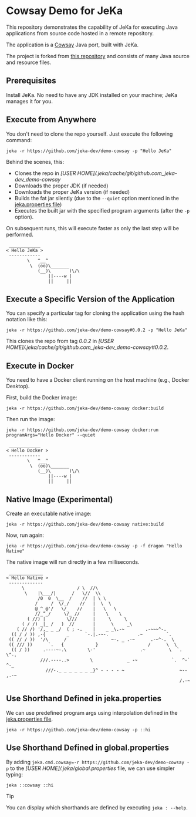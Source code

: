 # Cowsay Demo for JeKa

This repository demonstrates the capability of JeKa for executing Java applications from source code hosted in a remote repository.

The application is a [Cowsay](https://en.wikipedia.org/wiki/Cowsay) Java port, built with JeKa.

The project is forked from [this repository](https://github.com/ricksbrown/cowsay/tree/master) and consists of many Java source and resource files.

## Prerequisites 

Install JeKa.
No need to have any JDK installed on your machine; JeKa manages it for you.

## Execute from Anywhere

You don't need to clone the repo yourself. Just execute the following command:

```shell
jeka -r https://github.com/jeka-dev/demo-cowsay -p "Hello JeKa"
```

Behind the scenes, this:
  - Clones the repo in *[USER HOME]/.jeka/cache/git/github.com_jeka-dev_demo-cowsay*
  - Downloads the proper JDK (if needed)
  - Downloads the proper JeKa version (if needed)
  - Builds the fat jar silently (due to the `--quiet` option mentioned in the [jeka.properties file](jeka.properties))
  - Executes the built jar with the specified program arguments (after the `-p` option).

On subsequent runs, this will execute faster as only the last step will be performed.

```
 ____________
< Hello JeKa >
 ------------
        \   ^__^
         \  (oo)\_______
            (__)\       )\/\
                ||----w |
                ||     ||
```

## Execute a Specific Version of the Application

You can specify a particular tag for cloning the application using the hash notation like this:

```shell
jeka -r https://github.com/jeka-dev/demo-cowsay#0.0.2 -p "Hello JeKa"
```

This clones the repo from tag *0.0.2* in *[USER HOME]/.jeka/cache/git/github.com_jeka-dev_demo-cowsay#0.0.2*.

## Execute in Docker

You need to have a Docker client running on the host machine (e.g., Docker Desktop).

First, build the Docker image:

```shell
jeka -r https://github.com/jeka-dev/demo-cowsay docker:build
```

Then run the image:

```shell
jeka -r https://github.com/jeka-dev/demo-cowsay docker:run programArgs="Hello Docker" --quiet
```

```
 ____________
< Hello Docker >
 ------------
        \   ^__^
         \  (oo)\_______
            (__)\       )\/\
                ||----w |
                ||     ||
```

## Native Image (Experimental)

Create an executable native image:

```shell
jeka -r https://github.com/jeka-dev/demo-cowsay native:build 
```

Now, run again:

```shell
jeka -r https://github.com/jeka-dev/demo-cowsay -p -f dragon "Hello Native"
```

The native image will run directly in a few milliseconds.

```
 _____________
< Hello Native >
 -------------
      \                    / \  //\
       \    |\___/|      /   \//  \\
            /0  0  \__  /    //  | \ \
           /     /  \/_/    //   |  \  \
           @_^_@'/   \/_   //    |   \   \
           //_^_/     \/_ //     |    \    \
        ( //) |        \///      |     \     \
      ( / /) _|_ /   )  //       |      \     _\
    ( // /) '/,_ _ _/  ( ; -.    |    _ _\.-~        .-~~~^-.
  (( / / )) ,-{        _      `-.|.-~-.           .~         `.
 (( // / ))  '/\      /                 ~-. _ .-~      .-~^-.  \
 (( /// ))      `.   {            }                   /      \  \
  (( / ))     .----~-.\        \-'                 .~         \  `. \^-.
             ///.----..>        \             _ -~             `.  ^-`  ^-_
               ///-._ _ _ _ _ _ _}^ - - - - ~                     ~-- ,.-~
                                                                  /.-~
```

## Use Shorthand Defined in jeka.properties

We can use predefined program args using interpolation defined in the [jeka.properties file](jeka.properties).

```shell
jeka -r https://github.com/jeka-dev/demo-cowsay -p ::hi
```

## Use Shorthand Defined in global.properties

By adding `jeka.cmd.cowsay=-r https://github.com/jeka-dev/demo-cowsay -p` to the *[USER HOME]/.jeka/global.properties* file, we can use simpler typing:

```shell
jeka ::cowsay ::hi
```

> [!TIP]
> You can display which shorthands are defined by executing `jeka : --help`.
